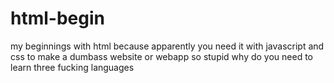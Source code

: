 # html-begin
my beginnings with html because apparently you need it with javascript and css to make a dumbass website or webapp so stupid why do you need to learn three fucking languages
